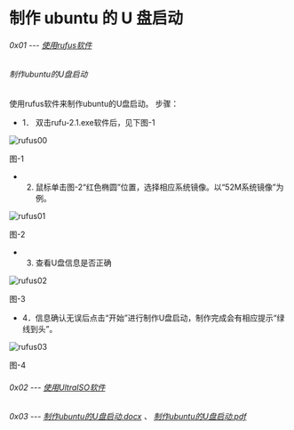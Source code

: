# 制作 ubuntu 的 U 盘启动

###### 0x01 --- [使用rufus软件](https://s3.amazonaws.com/rfagora/sooof/software/IsoTools/rufus-2.1.exe)

###### 制作ubuntu的U盘启动
使用rufus软件来制作ubuntu的U盘启动。
步骤：

* 1．	双击rufu-2.1.exe软件后，见下图-1

![rufus00](https://s3.amazonaws.com/rfagora/image/img/USBTools/rufus00.png)

图-1

* 2. 鼠标单击图-2“红色椭圆”位置，选择相应系统镜像。以“52M系统镜像”为例。

![rufus01](https://s3.amazonaws.com/rfagora/image/img/USBTools/rufus01.png)

图-2

* 3. 查看U盘信息是否正确

![rufus02](https://s3.amazonaws.com/rfagora/image/img/USBTools/rufus02.png)

图-3

* 4．信息确认无误后点击“开始”进行制作U盘启动，制作完成会有相应提示“绿线到头”。

![rufus03](https://s3.amazonaws.com/rfagora/image/img/USBTools/rufus03.png)

图-4

###### 0x02 --- [使用UltraISO软件](https://s3.amazonaws.com/rfagora/sooof/software/IsoTools/UltraISO/UltraISO.exe)


###### 0x03 --- [制作ubuntu的U盘启动.docx](https://s3.amazonaws.com/rfagora/sooof/software/IsoTools/%E5%88%B6%E4%BD%9Cubuntu%E7%9A%84U%E7%9B%98%E5%90%AF%E5%8A%A8.docx) 、 [制作ubuntu的U盘启动.pdf](https://s3.amazonaws.com/rfagora/sooof/software/IsoTools/%E5%88%B6%E4%BD%9Cubuntu%E7%9A%84U%E7%9B%98%E5%90%AF%E5%8A%A8.pdf)
